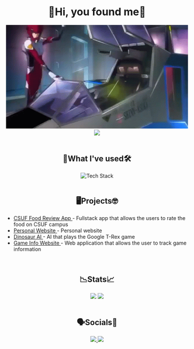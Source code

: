 <h1 align="center"> 🦌Hi, you found me🦌 </h1>
<!-- <div align="center"> 
    <img src="https://i.giphy.com/media/v1.Y2lkPTc5MGI3NjExaHI1cWVvamZlZzIzZWpvdGVtc2syaXBiendmM2N5Z2c3Z2duc29wZyZlcD12MV9pbnRlcm5hbF9naWZfYnlfaWQmY3Q9Zw/NmbpnaPe5mOEdMWJSC/giphy.gif">
</div> -->


<div align="center"> 
    <img src="https://github.com/Minsuhk/Minsuhk/blob/main/gundam-gundam-seed.gif">
</div>





<div align="center"> 
    <img src="https://komarev.com/ghpvc/?username=Minsuhk&color=orange&style=for-the-badge&label=Profile Views">
</div>
<br>



<h2 align="center"> 💪What I've used🛠️ </h2>
<div align="center">
    <img src="https://skillicons.dev/icons?i=c,cpp,cs,py,swift,html,css,php,js,r,github,git,vscode,visualstudio,unity,react,flask,latex&perline=9" style="width: 50%;" alt="Tech Stack"/>
</div>
<br>



<h2 align="center"> 🖥️Projects🤓 </h2>
<div align="left">
    <ul>
        <li>
            <a href="https://github.com/CSUF-CPSC223W-2022S/project-group-9"> CSUF Food Review App </a>
            - Fullstack app that allows the users to rate the food on CSUF campus
        </li>
        <li>
            <a href="https://github.com/Minsuhk/nickchungdev"> Personal Website </a>
            - Personal website
        </li>
        <li>
            <a href="https://github.com/JustinLieng/CPSC-481-Dino-AI"> Dinosaur AI </a>
            - AI that plays the Google T-Rex game
        </li>
        <li>
            <a href="https://github.com/HunterBendel/Moyai"> Game Info Website </a>
            - Web application that allows the user to track game information 
        </li>
    </ul>
</div>
<br>



<h2 align="center"> 📉Stats📈 </h2>
<div align="center">
    <img src="https://github-readme-stats.vercel.app/api?username=Minsuhk&theme=tokyonight&show_icons=true&hide_border=false&count_private=true" style="height: 200">
    <img src="https://github-readme-stats.vercel.app/api/top-langs/?username=Minsuhk&theme=tokyonight&show_icons=true&hide_border=false&layout=compact" style="height: 200">
</div>
<br>



<h2 align="center"> 🗣️Socials💭 </h2>
<div align="center"> 
    <a href="https://www.linkedin.com/in/nicholasmchung/">
        <img src="https://skillicons.dev/icons?i=linkedin">
    </a>
    <a href="mailto: nicholasmchung@gmail.com">
        <img src="https://skillicons.dev/icons?i=gmail">
    </a>
</div>
